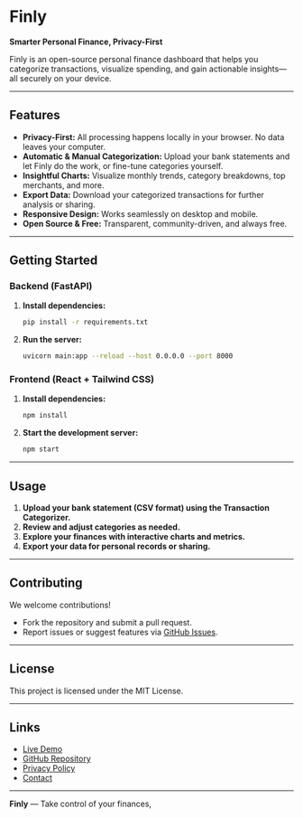 # Finly

**Smarter Personal Finance, Privacy-First**

Finly is an open-source personal finance dashboard that helps you categorize transactions, visualize spending, and gain actionable insights—all securely on your device.

---

## Features

- **Privacy-First:** All processing happens locally in your browser. No data leaves your computer.
- **Automatic & Manual Categorization:** Upload your bank statements and let Finly do the work, or fine-tune categories yourself.
- **Insightful Charts:** Visualize monthly trends, category breakdowns, top merchants, and more.
- **Export Data:** Download your categorized transactions for further analysis or sharing.
- **Responsive Design:** Works seamlessly on desktop and mobile.
- **Open Source & Free:** Transparent, community-driven, and always free.

---

## Getting Started

### Backend (FastAPI)

1. **Install dependencies:**
   ```sh
   pip install -r requirements.txt
   ```
2. **Run the server:**
   ```sh
   uvicorn main:app --reload --host 0.0.0.0 --port 8000
   ```

### Frontend (React + Tailwind CSS)

1. **Install dependencies:**
   ```sh
   npm install
   ```
2. **Start the development server:**
   ```sh
   npm start
   ```

---

## Usage

1. **Upload your bank statement (CSV format) using the Transaction Categorizer.**
2. **Review and adjust categories as needed.**
3. **Explore your finances with interactive charts and metrics.**
4. **Export your data for personal records or sharing.**

---

## Contributing

We welcome contributions!  
- Fork the repository and submit a pull request.
- Report issues or suggest features via [GitHub Issues](https://github.com/sranmanpreet/catagorybuilder/issues).

---

## License

This project is licensed under the MIT License.

---

## Links

- [Live Demo](#) <!-- Add link if deployed -->
- [GitHub Repository](https://github.com/sranmanpreet/catagorybuilder)
- [Privacy Policy](#)
- [Contact](#)

---

**Finly** — Take control of your finances,